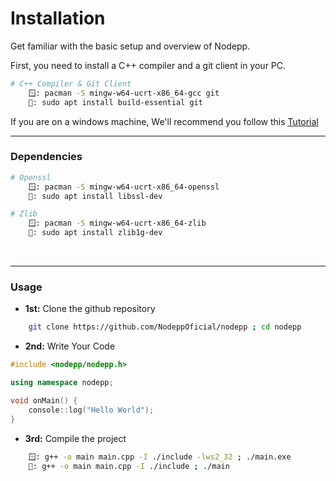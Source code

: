 # Installation 

Get familiar with the basic setup and overview of Nodepp.

First, you need to install a C++ compiler and a git client in your PC.
```bash
# C++ Compiler & Git Client
    🪟: pacman -S mingw-w64-ucrt-x86_64-gcc git
    🐧: sudo apt install build-essential git
```

If you are on a windows machine, We'll recommend you follow this [Tutorial](https://www.msys2.org/)

---
### Dependencies

```bash
# Openssl
    🪟: pacman -S mingw-w64-ucrt-x86_64-openssl
    🐧: sudo apt install libssl-dev
```

```bash
# Zlib
    🪟: pacman -S mingw-w64-ucrt-x86_64-zlib
    🐧: sudo apt install zlib1g-dev
```

<br>

---
### Usage

- **1st:** Clone the github repository
```bash
    git clone https://github.com/NodeppOficial/nodepp ; cd nodepp
```

- **2nd:** Write Your Code
```cpp
#include <nodepp/nodepp.h>

using namespace nodepp;

void onMain() {
    console::log("Hello World");
}
```

- **3rd:** Compile the project
```bash
    🪟: g++ -o main main.cpp -I ./include -lws2_32 ; ./main.exe
    🐧: g++ -o main main.cpp -I ./include ; ./main
```